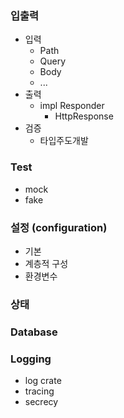 ### 입출력
- 입력
    - Path
    - Query
    - Body
    - ...
- 출력
    - impl Responder
        - HttpResponse
- 검증
    - 타입주도개발

### Test
- mock
- fake

### 설정 (configuration)
- 기본
- 계층적 구성
- 환경변수

### 상태

### Database

### Logging
- log crate
- tracing
- secrecy